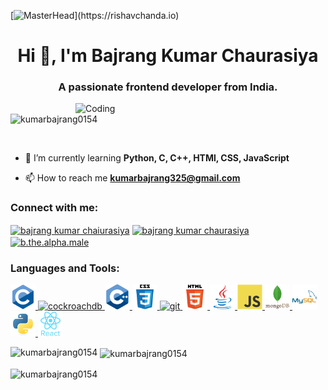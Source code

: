 [![MasterHead](https://1.bp.blogspot.com/-7A4WynwLsM...)](https://rishavchanda.io)
<h1 align="center">Hi 👋, I'm Bajrang Kumar Chaurasiya</h1>
<h3 align="center">A passionate frontend developer from India.</h3>
<img align="right" alt="Coding" width="400" src="[https://www.google.com/imgres?q=developer%20wallpaper&imgurl=https%3A%2F%2Fwww.shutterstock.com%2Fimage-illustration%2Fdeveloper-8k-black-desktop-wallpaper-600nw-2250520199.jpg&imgrefurl=https%3A%2F%2Fwww.shutterstock.com%2Fsearch%2Fdeveloper-wallpaper&docid=7CkR52ce6GBzsM&tbnid=p0XF4dB4TY_-UM&vet=12ahUKEwjYseyuhMOHAxUVR2wGHVw0DrwQM3oECB0QAA..i&w=600&h=338&hcb=2&ved=2ahUKEwjYseyuhMOHAxUVR2wGHVw0DrwQM3oECB0QAA](https://www.google.com/imgres?q=developer%20wallpaper&imgurl=https%3A%2F%2Fwallpapercave.com%2Fwp%2Fwp7039155.png&imgrefurl=https%3A%2F%2Fwallpapercave.com%2Fsoftware-developer-wallpapers&docid=urDUWogffEubvM&tbnid=9LUEviqLBG7f7M&vet=12ahUKEwjYseyuhMOHAxUVR2wGHVw0DrwQM3oECBYQAA..i&w=1920&h=1080&hcb=2&ved=2ahUKEwjYseyuhMOHAxUVR2wGHVw0DrwQM3oECBYQAA)">

<p align="left"> <img src="https://komarev.com/ghpvc/?username=kumarbajrang0154&label=Profile%20views&color=0e75b6&style=flat" alt="kumarbajrang0154" /> </p>

<p align="left"> <a href="https://twitter.com/" target="blank"><img src="https://img.shields.io/twitter/follow/?logo=twitter&style=for-the-badge" alt="" /></a> </p>

- 🌱 I’m currently learning **Python, C, C++, HTMl, CSS, JavaScript**

- 📫 How to reach me **kumarbajrang325@gmail.com**

<h3 align="left">Connect with me:</h3>
<p align="left">
<a href="https://linkedin.com/in/bajrang kumar chaiurasiya" target="blank"><img align="center" src="https://raw.githubusercontent.com/rahuldkjain/github-profile-readme-generator/master/src/images/icons/Social/linked-in-alt.svg" alt="bajrang kumar chaiurasiya" height="30" width="40" /></a>
<a href="https://fb.com/bajrang kumar chaurasiya" target="blank"><img align="center" src="https://raw.githubusercontent.com/rahuldkjain/github-profile-readme-generator/master/src/images/icons/Social/facebook.svg" alt="bajrang kumar chaurasiya" height="30" width="40" /></a>
<a href="https://instagram.com/b.the.alpha.male" target="blank"><img align="center" src="https://raw.githubusercontent.com/rahuldkjain/github-profile-readme-generator/master/src/images/icons/Social/instagram.svg" alt="b.the.alpha.male" height="30" width="40" /></a>
</p>

<h3 align="left">Languages and Tools:</h3>
<p align="left"> <a href="https://www.cprogramming.com/" target="_blank" rel="noreferrer"> <img src="https://raw.githubusercontent.com/devicons/devicon/master/icons/c/c-original.svg" alt="c" width="40" height="40"/> </a> <a href="https://www.cockroachlabs.com/product/cockroachdb/" target="_blank" rel="noreferrer"> <img src="https://cdn.worldvectorlogo.com/logos/cockroachdb.svg" alt="cockroachdb" width="40" height="40"/> </a> <a href="https://www.w3schools.com/cpp/" target="_blank" rel="noreferrer"> <img src="https://raw.githubusercontent.com/devicons/devicon/master/icons/cplusplus/cplusplus-original.svg" alt="cplusplus" width="40" height="40"/> </a> <a href="https://www.w3schools.com/css/" target="_blank" rel="noreferrer"> <img src="https://raw.githubusercontent.com/devicons/devicon/master/icons/css3/css3-original-wordmark.svg" alt="css3" width="40" height="40"/> </a> <a href="https://git-scm.com/" target="_blank" rel="noreferrer"> <img src="https://www.vectorlogo.zone/logos/git-scm/git-scm-icon.svg" alt="git" width="40" height="40"/> </a> <a href="https://www.w3.org/html/" target="_blank" rel="noreferrer"> <img src="https://raw.githubusercontent.com/devicons/devicon/master/icons/html5/html5-original-wordmark.svg" alt="html5" width="40" height="40"/> </a> <a href="https://www.java.com" target="_blank" rel="noreferrer"> <img src="https://raw.githubusercontent.com/devicons/devicon/master/icons/java/java-original.svg" alt="java" width="40" height="40"/> </a> <a href="https://developer.mozilla.org/en-US/docs/Web/JavaScript" target="_blank" rel="noreferrer"> <img src="https://raw.githubusercontent.com/devicons/devicon/master/icons/javascript/javascript-original.svg" alt="javascript" width="40" height="40"/> </a> <a href="https://www.mongodb.com/" target="_blank" rel="noreferrer"> <img src="https://raw.githubusercontent.com/devicons/devicon/master/icons/mongodb/mongodb-original-wordmark.svg" alt="mongodb" width="40" height="40"/> </a> <a href="https://www.mysql.com/" target="_blank" rel="noreferrer"> <img src="https://raw.githubusercontent.com/devicons/devicon/master/icons/mysql/mysql-original-wordmark.svg" alt="mysql" width="40" height="40"/> </a> <a href="https://www.python.org" target="_blank" rel="noreferrer"> <img src="https://raw.githubusercontent.com/devicons/devicon/master/icons/python/python-original.svg" alt="python" width="40" height="40"/> </a> <a href="https://reactjs.org/" target="_blank" rel="noreferrer"> <img src="https://raw.githubusercontent.com/devicons/devicon/master/icons/react/react-original-wordmark.svg" alt="react" width="40" height="40"/> </a> </p>

<p><img align="left" src="https://github-readme-stats.vercel.app/api/top-langs?username=kumarbajrang0154&show_icons=true&locale=en&layout=compact" alt="kumarbajrang0154" /></p>

<p>&nbsp;<img align="center" src="https://github-readme-stats.vercel.app/api?username=kumarbajrang0154&show_icons=true&locale=en" alt="kumarbajrang0154" /></p>

<p><img align="center" src="https://github-readme-streak-stats.herokuapp.com/?user=kumarbajrang0154&" alt="kumarbajrang0154" /></p>
